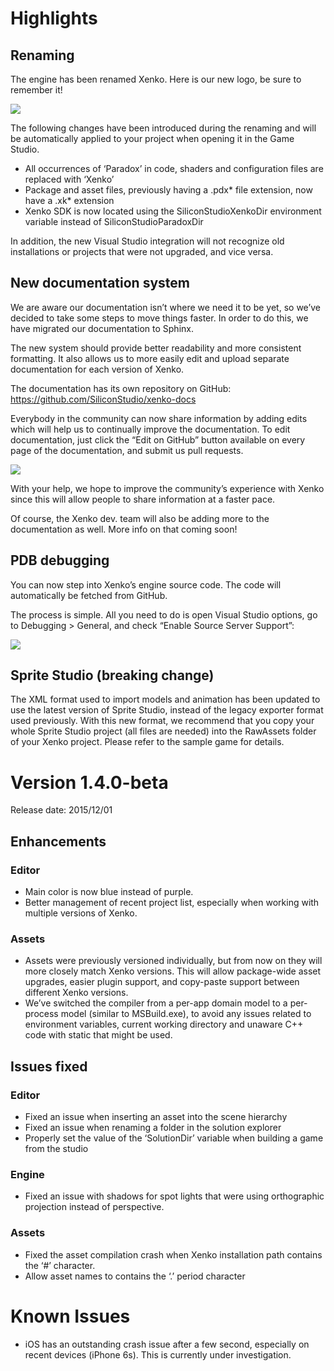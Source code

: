 # Highlights

## Renaming

The engine has been renamed Xenko. Here is our new logo, be sure to remember it!

<img src="http://doc.xenko.com/1.4/rn_images/xenko-logo-white.png" align="center" />

The following changes have been introduced during the renaming and will be automatically applied to your project when opening it in the Game Studio.

- All occurrences of ‘Paradox’ in code, shaders and configuration files are replaced with ‘Xenko’
- Package and asset files, previously having a .pdx* file extension, now have a .xk* extension
- Xenko SDK is now located using the SiliconStudioXenkoDir environment variable instead of SiliconStudioParadoxDir

In addition, the new Visual Studio integration will not recognize old installations or projects that were not upgraded, and vice versa.

## New documentation system

We are aware our documentation isn’t where we need it to be yet, so we’ve decided to take some steps to move things faster. In order to do this, we have migrated our documentation to Sphinx.

The new system should provide better readability and more consistent formatting. It also allows us to more easily edit and upload separate documentation for each version of Xenko.

The documentation has its own repository on GitHub: https://github.com/SiliconStudio/xenko-docs

Everybody in the community can now share information by adding edits which will help us to continually improve the documentation. To edit documentation, just click the “Edit on GitHub” button available on every page of the documentation, and submit us pull requests.

<img src="http://doc.xenko.com/1.4/rn_images/newdoc-sphinx.png" align="center" />

With your help, we hope to improve the community’s experience with Xenko since this will allow people to share information at a faster pace.

Of course, the Xenko dev. team will also be adding more to the documentation as well. More info on that coming soon!

## PDB debugging

You can now step into Xenko’s engine source code. The code will automatically be fetched from GitHub.

The process is simple. All you need to do is open Visual Studio options, go to Debugging > General, and check “Enable Source Server Support”:

<img src="http://doc.xenko.com/1.4/rn_images/pdb_vs_sourceserver.png" align="center" />

## Sprite Studio (breaking change)

The XML format used to import models and animation has been updated to use the latest version of Sprite Studio, instead of the legacy exporter format used previously.
With this new format, we recommend that you copy your whole Sprite Studio project (all files are needed) into the RawAssets folder of your Xenko project. Please refer to the sample game for details.

# Version 1.4.0-beta

Release date: 2015/12/01

## Enhancements

### Editor

- Main color is now blue instead of purple.
- Better management of recent project list, especially when working with multiple versions of Xenko.

### Assets

- Assets were previously versioned individually, but from now on they will more closely match Xenko versions. This will allow package-wide asset upgrades, easier plugin support, and copy-paste support between different Xenko versions.
- We’ve switched the compiler from a per-app domain model to a per-process model (similar to MSBuild.exe), to avoid any issues related to environment variables, current working directory and unaware C++ code with static that might be used.

## Issues fixed

### Editor

- Fixed an issue when inserting an asset into the scene hierarchy
- Fixed an issue when renaming a folder in the solution explorer
- Properly set the value of the ‘SolutionDir’ variable when building a game from the studio

### Engine

- Fixed an issue with shadows for spot lights that were using orthographic projection instead of perspective.

### Assets

- Fixed the asset compilation crash when Xenko installation path contains the ‘#’ character.
- Allow asset names to contains the ‘.’ period character

# Known Issues

- iOS has an outstanding crash issue after a few second, especially on recent devices (iPhone 6s). This is currently under investigation.
